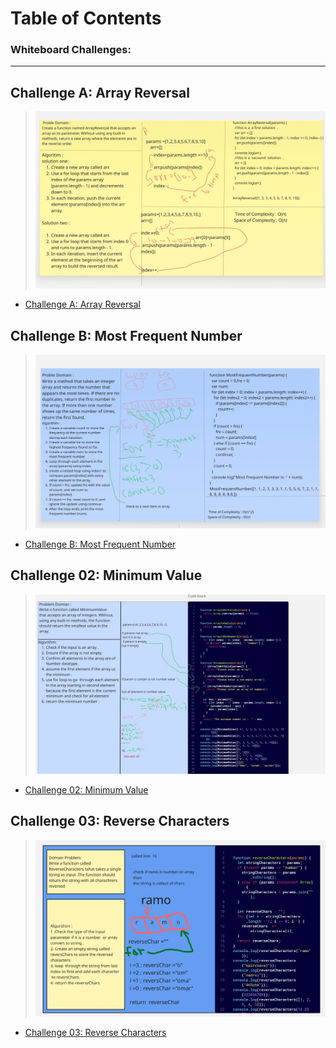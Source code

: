 # Table of Contents
 
### Whiteboard Challenges:


---

## Challenge A: Array Reversal 

>![Challenge A: Array Reversal](./whiteboard-challenges/ArrayReversal/ArrayReversal.jpg)
- [Challenge A: Array Reversal](whiteboard-challenges/ArrayReversal/README.md)





## Challenge B: Most Frequent Number


>![Challenge B: Most Frequent Number](./whiteboard-challenges/MostFrequentNumber/MostFrequentNumber.jpg)
- [Challenge B: Most Frequent Number](whiteboard-challenges/MostFrequentNumber/README.md)




## Challenge 02:  Minimum Value


>![Challenge 02:  Minimum Value](./whiteboard-challenges/Minimum%20Value/Minimum%20Value.jpg)
- [Challenge 02:  Minimum Value](whiteboard-challenges/Minimum%20Value/REDME.md)



## Challenge 03: Reverse Characters

>![ Challenge 03: Reverse Characters](whiteboard-challenges/Reverse-Characters/Reverse%20Characters.jpg)
- [ Challenge 03: Reverse Characters](whiteboard-challenges/Reverse-Characters/Readme.md)

